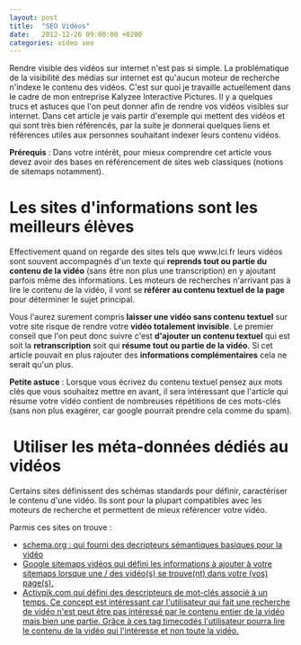 ```yaml
---
layout: post
title:  "SEO Vidéos"
date:   2012-12-26 09:00:00 +0200
categories: video seo
---
```

Rendre visible des vidéos sur internet n'est pas si simple. La problématique de la visibilité des médias sur internet est qu'aucun moteur de recherche n'indexe le contenu des vidéos. C'est sur quoi je travaille actuellement dans le cadre de mon entreprise Kalyzee Interactive Pictures. Il y a quelques trucs et astuces que l'on peut donner afin de rendre vos vidéos visibles sur internet.
Dans cet article je vais partir d'exemple qui mettent des vidéos et qui sont très bien référencés, par la suite je donnerai quelques liens et références utiles aux personnes souhaitant indexer leurs contenu vidéos.

<strong>Prérequis</strong> : Dans votre intérêt, pour mieux comprendre cet article vous devez avoir des bases en référencement de sites web classiques (notions de sitemaps notamment).
<h1>Les sites d'informations sont les meilleurs élèves</h1>
Effectivement quand on regarde des sites tels que www.lci.fr leurs vidéos sont souvent accompagnés d'un texte qui <strong>reprends tout ou partie du contenu de la vidéo</strong> (sans être non plus une transcription) en y ajoutant parfois même des informations. Les moteurs de recherches n'arrivant pas à lire le contenu de la vidéo, il vont se<strong> référer au contenu textuel de la page</strong> pour déterminer le sujet principal.

Vous l'aurez surement compris<strong> laisser une vidéo sans contenu textuel</strong> sur votre site risque de rendre votre <strong>vidéo totalement invisible</strong>. Le premier conseil que l'on peut donc suivre c'est <strong>d'ajouter un contenu textuel</strong> qui est soit la <strong>retranscription</strong> soit qui <strong>résume tout ou partie de la vidéo</strong>. Si cet article pouvait en plus rajouter des <strong>informations complémentaires</strong> cela ne serait qu'un plus.

<strong>Petite astuce</strong> : Lorsque vous écrivez du contenu textuel pensez aux mots clés que vous souhaitez mettre en avant, il sera intéressant que l'article qui résume votre vidéo contient de nombreuses répétitions de ces mots-clés (sans non plus exagérer, car google pourrait prendre cela comme du spam).
<h1> Utiliser les méta-données dédiés au vidéos</h1>
Certains sites définissent des schémas standards pour définir, caractériser le contenu d'une vidéo. Ils sont pour la plupart compatibles avec les moteurs de recherche et permettent de mieux référencer votre vidéo.

Parmis ces sites on trouve :
<ul>
	<li><a href="http://schema.org">schema.org : qui fourni des decripteurs sémantiques basiques pour la vidéo</a></li>
	<li><a href="http://support.google.com/webmasters/bin/answer.py?hl=fr&amp;answer=80472">Google sitemaps vidéos qui défini les informations à ajouter à votre sitemaps lorsque une / des vidéo(s) se trouve(nt) dans votre (vos) page(s).</a></li>
	<li><a href="http://reference.activpik.com/index.php/Descripteurs_Vidéo">Activpik.com qui défini des descripteurs de mot-clés associé à un temps. Ce concept est intéressant car l'utilisateur qui fait une recherche de vidéo n'est peut être pas intéressé par le contenu entier de la vidéo mais bien une partie. Grâce à ces tag timecodés l'utilisateur pourra lire le contenu de la vidéo qui l'intéresse et non toute la vidéo.</a></li>
</ul>
